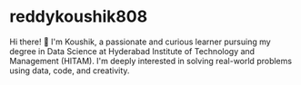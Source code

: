 # reddykoushik808
Hi there! 👋 I'm Koushik, a passionate and curious learner pursuing my degree in Data Science at Hyderabad Institute of Technology and Management (HITAM). I'm deeply interested in solving real-world problems using data, code, and creativity.
